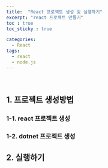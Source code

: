```yaml
---
title:  "React 프로젝트 생성 및 실행하기"
excerpt: "react 프로젝트 만들기"
toc : true
toc_sticky : true

categories:
  - React
tags: 
  - react
  - node.js
---
```



<br/>


## 1. 프로젝트 생성방법

### 1-1. react 프로젝트 생성

### 1-2. dotnet 프로젝트 생성

## 2. 실행하기